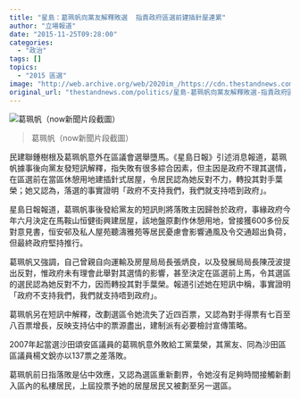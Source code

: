 ```yaml
---
title: "星島：葛珮帆向黨友解釋敗選  指責政府區選前建插針屋連累"
author: "立場報道"
date: "2015-11-25T09:28:00"
categories:
  - "政治"
tags: []
topics:
  - "2015 區選"
image: "http://web.archive.org/web/2020im_/https://cdn.thestandnews.com/media/photos/cache/kpf_dzfzB_1200x0.png"
original_url: "thestandnews.com/politics/星島-葛珮帆向黨友解釋敗選-指責政府區選前建插針屋連累"
---
```

![葛珮帆（now新聞片段截圖）](http://web.archive.org/web/2020im_/https://cdn.thestandnews.com/media/photos/cache/kpf_dzfzB_1200x0.png)

> 葛珮帆（now新聞片段截圖）

民建聯鍾樹根及葛珮帆意外在區議會選舉墮馬。《星島日報》引述消息報道，葛珮帆據事後向黨友發短訊解釋，指失敗有很多綜合因素，但主因是政府不理其選情，在區選前在當區休憩用地建插針式居屋，令居民認為她反對不力，轉投其對手葉榮；她又認為，落選的事實證明「政府不支持我們，我們就支持唔到政府」。

星島日報報道，葛珮帆事後發給黨友的短訊則將落敗主因歸咎於政府，事緣政府今年六月決定在馬鞍山恒健街興建居屋，該地盤原劃作休憩用地，曾接獲600多份反對意見書，恒安邨及私人屋苑聽濤雅苑等居民憂慮會影響通風及令交通超出負荷，但最終政府堅持推行。

葛珮帆又強調，自己曾親自向運輸及房屋局局長張炳良，以及發展局局長陳茂波提出反對，惟政府未有理會此舉對其選情的影響，甚至決定在區選前上馬，令其選區的選民認為她反對不力，因而轉投其對手葉榮。報道引述她在短訊中稱，事實證明「政府不支持我們，我們就支持唔到政府」。

葛珮帆另在短訊中解釋，改劃選區令她流失了近四百票，又認為對手得票有七百至八百票增長，反映支持佔中的票源盡出，建制派有必要檢討宣傳策略。

2007年起當選沙田頌安區議員的葛珮帆意外敗給工黨葉榮，其黨友、同為沙田區區議員楊文銳亦以137票之差落敗。

葛珮帆前日指落敗是佔中效應，又認為選區重新劃界，令她沒有足夠時間接觸新劃入區內的私樓居民，上屆投票予她的居屋居民又被劃至另一選區。